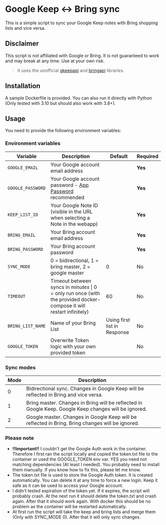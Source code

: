 # Google Keep <-> Bring sync
This is a simple script to sync your Google Keep notes with Bring shopping lists and vice versa.

## Disclaimer
This script is not affiliated with Google or Bring. It is not guaranteed to work and may break at any time. Use at your own risk.
> It uses the unofficial [gkeepapi](https://pypi.org/project/gkeepapi/) and [bringapi](https://pypi.org/project/python-bring-api/) libraries.

## Installation
A sample Dockerfile is provided. You can also run it directly with Python (Only tested with 3.10 but should also work with 3.8+).

## Usage
You need to provide the following environment variables:
### Environment variables
| Variable          | Description                                                                                                           | Default                      | Required |
|-------------------|-----------------------------------------------------------------------------------------------------------------------|------------------------------|----------|
| `GOOGLE_EMAIL`    | Your Google account email address                                                                                     |                              | **Yes**  |
| `GOOGLE_PASSWORD` | Your Google account password - [App Password](https://myaccount.google.com/apppasswords) recommended                  |                              | **Yes**  |
| `KEEP_LIST_ID`    | Your Google Note ID (visible in the URL when selecting a Note in the webapp)                                          |                              | **Yes**  |
| `BRING_EMAIL`     | Your Bring account email address                                                                                      |                              | **Yes**  |
| `BRING_PASSWORD`  | Your Bring account password                                                                                           |                              | **Yes**  |
| `SYNC_MODE`       | 0 = bidirectional, 1 = bring master, 2 = google master                                                                | 0                            | No       |
| `TIMEOUT`         | Timeout between syncs in *minutes* \| 0 = only run once (with the provided docker-compose it will restart infinitely) | 60                           | No       |
| `BRING_LIST_NAME` | Name of your Bring List                                                                                               | Using first list in Response | No       | 
| `GOOGLE_TOKEN`    | Overwrite Token logic with your own provided token                                                                    |                              | No       |

### Sync modes
| Mode | Description                                                                                           |
|------|-------------------------------------------------------------------------------------------------------|
| 0    | Bidirectional sync. Changes in Google Keep will be reflected in Bring and vice versa.                 |
| 1    | Bring master. Changes in Bring will be reflected in Google Keep. Google Keep changes will be ignored. |
| 2    | Google master. Changes in Google Keep will be reflected in Bring. Bring changes will be ignored.      |

### Please note
- **!!Important!!** I couldn't get the Google Auth work in the container. Therefore I first ran the script locally and copied the token.txt file to the container or used the GOOGLE_TOKEN env var. YES you need not matching dependencies (At least I needed). You probably need to install them manually. If you know how to fix this, please let me know.
- The token.txt file is used to store the Google Auth token. It is created automatically. You can delete it at any time to force a new login. Keep it safe as it can be used to access your Google account.
- I didn't tested expiration of the token yet. If it expires, the script will probably crash. At the next run it should delete the token.txt and crash again. After that it should work again. With docker this should be no problem as the container will be restarted automatically.
- At first run the script will take the keep and bring lists and merge them (Only with SYNC_MODE 0). After that it will only sync changes.